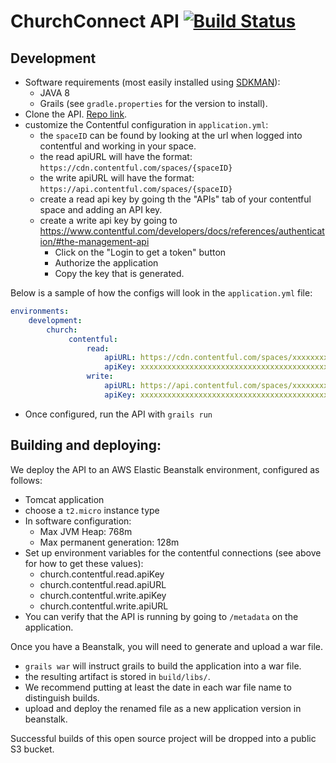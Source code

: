 # ChurchConnect API [![Build Status](https://travis-ci.org/churchconnect/rest-api.svg?branch=master)](https://travis-ci.org/churchconnect/rest-api)

## Development

* Software requirements (most easily installed using [SDKMAN](http://sdkman.io/)):
    * JAVA 8
    * Grails (see `gradle.properties` for the version to install).
* Clone the API. [Repo link](https://bitbucket.org/sharptop/church-connect-api). 
* customize the Contentful configuration in `application.yml`:
    * the `spaceID` can be found by looking at the url when logged into contentful and working in your space.
    * the read apiURL will have the format: `https://cdn.contentful.com/spaces/{spaceID}`
    * the write apiURL will have the format: `https://api.contentful.com/spaces/{spaceID}`
    * create a read api key by going th the "APIs" tab of your contentful space and adding an API key.
    * create a write api key by going to https://www.contentful.com/developers/docs/references/authentication/#the-management-api 
        * Click on the "Login to get a token" button
        * Authorize the application
        * Copy the key that is generated.
        
Below is a sample of how the configs will look in the `application.yml` file:    

```yaml
environments:
    development:
        church:
             contentful:
                 read:
                     apiURL: https://cdn.contentful.com/spaces/xxxxxxxxxxxx
                     apiKey: xxxxxxxxxxxxxxxxxxxxxxxxxxxxxxxxxxxxxxxxxxxxxxxxxxxxxxxxxxxxxxxx
                 write:
                     apiURL: https://api.contentful.com/spaces/xxxxxxxxxxxx
                     apiKey: xxxxxxxxxxxxxxxxxxxxxxxxxxxxxxxxxxxxxxxxxxxxxxxxxxxxxxxxxxxxxxxx
```

* Once configured, run the API with `grails run`

## Building and deploying:

We deploy the API to an AWS Elastic Beanstalk environment, configured as follows:

* Tomcat application
* choose a `t2.micro` instance type
* In software configuration:
    * Max JVM Heap: 768m 
    * Max permanent generation: 128m
* Set up environment variables for the contentful connections (see above for how to get these values):
    * church.contentful.read.apiKey
    * church.contentful.read.apiURL
    * church.contentful.write.apiKey
    * church.contentful.write.apiURL
* You can verify that the API is running by going to `/metadata` on the application.

Once you have a Beanstalk, you will need to generate and upload a war file.
* `grails war` will instruct grails to build the application into a war file.
* the resulting artifact is stored in `build/libs/`.
* We recommend putting at least the date in each war file name to distinguish builds.
* upload and deploy the renamed file as a new application version in beanstalk.

Successful builds of this open source project will be dropped into a public S3 bucket.
